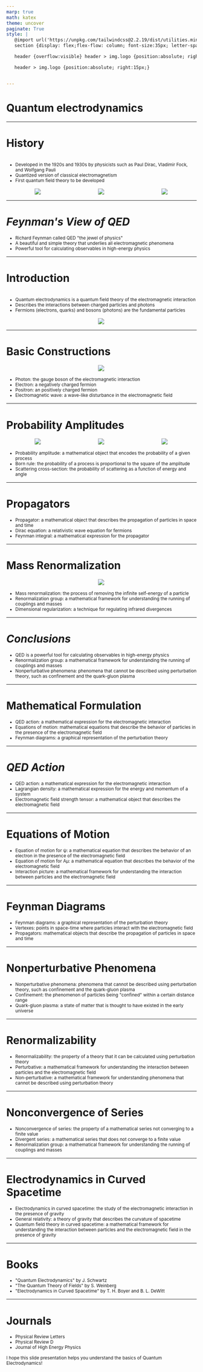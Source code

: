 ```yaml
---
marp: true
math: katex
theme: uncover
paginate: True
style: |
   @import url('https://unpkg.com/tailwindcss@2.2.19/dist/utilities.min.css');
   section {display: flex;flex-flow: column; font-size:35px; letter-spacing:1.4px;}

   header {overflow:visible} header > img.logo {position:absolute; right:15px;}

   header > img.logo {position:absolute; right:15px;}


---
```

<!-- backgroundColor: white -->
<!-- _class: lead -->

 # Quantum electrodynamics

---
<style scoped>p,li {font-size:0.76em}</style>

 # History
<div style='flex:1 1 auto; min-height:0;' class="grid grid-cols-8 gap-4">
<div style='display:flex; flex-flow:column; min-height:0;' class="col-span-4">

- Developed in the 1920s and 1930s by physicists such as Paul Dirac, Vladimir Fock, and Wolfgang Pauli
- Quantized version of classical electromagnetism
- First quantum field theory to be developed
</div>

<div style='display:flex; flex-flow:column; min-height:0;' class="col-span-4">

<div style="display: flex; flex: 1 1 auto; flex-flow: row; min-height: 0"><div style="display: flex; flex: 1 1 auto; justify-content: center;min-height:0;min-width:0; margin-bottom:0.1em;;margin-right:0.15em">
<img style='object-fit: contain; max-height:100%; max-width:100%; background-color: rgba(0,0,0,0);' src='https://upload.wikimedia.org/wikipedia/commons/thumb/8/8a/Paul_Dirac%2C_1933%2C_head_and_shoulders_portrait%2C_bw.jpg/170px-Paul_Dirac%2C_1933%2C_head_and_shoulders_portrait%2C_bw.jpg'/>
</div>
<div style="display: flex; flex: 1 1 auto; justify-content: center;min-height:0;min-width:0; margin-bottom:0.1em;;margin-right:0.15em">
<img style='object-fit: contain; max-height:100%; max-width:100%; background-color: rgba(0,0,0,0);' src='https://upload.wikimedia.org/wikipedia/commons/thumb/5/5f/Hans_Bethe.jpg/170px-Hans_Bethe.jpg'/>
</div>
<div style="display: flex; flex: 1 1 auto; justify-content: center;min-height:0;min-width:0; margin-bottom:0.1em;;margin-right:0.15em">
<img style='object-fit: contain; max-height:100%; max-width:100%; background-color: rgba(0,0,0,0);' src='https://upload.wikimedia.org/wikipedia/commons/thumb/8/81/Feynman_and_Oppenheimer_at_Los_Alamos.jpg/220px-Feynman_and_Oppenheimer_at_Los_Alamos.jpg'/>
</div>
</div>

</div>

</div>


---
<style scoped>p,li {font-size:0.88em}</style>

 # _Feynman's View of QED_

- Richard Feynman called QED "the jewel of physics"
- A beautiful and simple theory that underlies all electromagnetic phenomena
- Powerful tool for calculating observables in high-energy physics

---
<style scoped>p,li {font-size:0.84em}</style>

 # **Introduction**
<div style='flex:1 1 auto; min-height:0;' class="grid grid-cols-8 gap-4">
<div style='display:flex; flex-flow:column; min-height:0;' class="col-span-4">

- Quantum electrodynamics is a quantum field theory of the electromagnetic interaction
- Describes the interactions between charged particles and photons
- Fermions (electrons, quarks) and bosons (photons) are the fundamental particles
</div>

<div style='display:flex; flex-flow:column; min-height:0;' class="col-span-4">

<div style="display: flex; flex: 1 1 auto; flex-flow: row; min-height: 0"><div style="display: flex; flex: 1 1 auto; justify-content: center;min-height:0;min-width:0; margin-bottom:0.1em;;margin-right:0.15em">
<img style='object-fit: contain; max-height:100%; max-width:100%; background-color: rgba(0,0,0,0);' src='https://upload.wikimedia.org/wikipedia/commons/thumb/c/c9/Feynman_Diagram_Components.svg/300px-Feynman_Diagram_Components.svg.png'/>
</div>
</div>

</div>

</div>


---
<style scoped>p,li {font-size:0.80em}</style>

 # Basic Constructions
<div style="display: flex; flex: 1 1 auto; flex-flow: row; min-height: 0"><div style="display: flex; flex: 1 1 auto; justify-content: center;min-height:0;min-width:0; margin-bottom:0.1em;;margin-right:0.15em">
<img style='object-fit: contain; max-height:100%; max-width:100%; background-color: rgba(0,0,0,0);' src='https://upload.wikimedia.org/wikipedia/commons/thumb/8/8a/Compton_Scattering.svg/200px-Compton_Scattering.svg.png'/>
</div>
</div>

- Photon: the gauge boson of the electromagnetic interaction
- Electron: a negatively charged fermion
- Positron: an positively charged fermion
- Electromagnetic wave: a wave-like disturbance in the electromagnetic field

---
<style scoped>p,li {font-size:0.76em}</style>

 # Probability Amplitudes
<div style="display: flex; flex: 1 1 auto; flex-flow: row; min-height: 0"><div style="display: flex; flex: 1 1 auto; justify-content: center;min-height:0;min-width:0; margin-bottom:0.1em;;margin-right:0.15em">
<img style='object-fit: contain; max-height:100%; max-width:100%; background-color: rgba(0,0,0,0);' src='https://upload.wikimedia.org/wikipedia/commons/7/77/Feynmans_QED_probability_amplitudes.gif'/>
</div>
<div style="display: flex; flex: 1 1 auto; justify-content: center;min-height:0;min-width:0; margin-bottom:0.1em;;margin-right:0.15em">
<img style='object-fit: contain; max-height:100%; max-width:100%; background-color: rgba(0,0,0,0);' src='https://upload.wikimedia.org/wikipedia/commons/thumb/6/67/AdditionComplexes.svg/200px-AdditionComplexes.svg.png'/>
</div>
<div style="display: flex; flex: 1 1 auto; justify-content: center;min-height:0;min-width:0; margin-bottom:0.1em;;margin-right:0.15em">
<img style='object-fit: contain; max-height:100%; max-width:100%; background-color: rgba(0,0,0,0);' src='https://upload.wikimedia.org/wikipedia/commons/thumb/e/e9/MultiplicationComplexes.svg/200px-MultiplicationComplexes.svg.png'/>
</div>
</div>

- Probability amplitude: a mathematical object that encodes the probability of a given process
- Born rule: the probability of a process is proportional to the square of the amplitude
- Scattering cross-section: the probability of scattering as a function of energy and angle

---
<style scoped>p,li {font-size:0.88em}</style>

 # Propagators
- Propagator: a mathematical object that describes the propagation of particles in space and time
- Dirac equation: a relativistic wave equation for fermions
- Feynman integral: a mathematical expression for the propagator


---
<style scoped>p,li {font-size:0.84em}</style>

 # Mass Renormalization
<div style="display: flex; flex: 1 1 auto; flex-flow: row; min-height: 0"><div style="display: flex; flex: 1 1 auto; justify-content: center;min-height:0;min-width:0; margin-bottom:0.1em;;margin-right:0.15em">
<img style='object-fit: contain; max-height:100%; max-width:100%; background-color: rgba(0,0,0,0);' src='https://upload.wikimedia.org/wikipedia/commons/thumb/d/da/Electron_self_energy_loop.svg/200px-Electron_self_energy_loop.svg.png'/>
</div>
</div>

- Mass renormalization: the process of removing the infinite self-energy of a particle
- Renormalization group: a mathematical framework for understanding the running of couplings and masses
- Dimensional regularization: a technique for regulating infrared divergences

---
<style scoped>p,li {font-size:0.88em}</style>

 # _Conclusions_
- QED is a powerful tool for calculating observables in high-energy physics
- Renormalization group: a mathematical framework for understanding the running of couplings and masses
- Nonperturbative phenomena: phenomena that cannot be described using perturbation theory, such as confinement and the quark-gluon plasma


---
<style scoped>p,li {font-size:0.88em}</style>

 # Mathematical Formulation
- QED action: a mathematical expression for the electromagnetic interaction
- Equations of motion: mathematical equations that describe the behavior of particles in the presence of the electromagnetic field
- Feynman diagrams: a graphical representation of the perturbation theory


---
<style scoped>p,li {font-size:0.88em}</style>

 # _QED Action_
- QED action: a mathematical expression for the electromagnetic interaction
- Lagrangian density: a mathematical expression for the energy and momentum of a system
- Electromagnetic field strength tensor: a mathematical object that describes the electromagnetic field


---
<style scoped>p,li {font-size:0.88em}</style>

 # Equations of Motion

- Equation of motion for ψ: a mathematical equation that describes the behavior of an electron in the presence of the electromagnetic field
- Equation of motion for Aμ: a mathematical equation that describes the behavior of the electromagnetic field
- Interaction picture: a mathematical framework for understanding the interaction between particles and the electromagnetic field

---
<style scoped>p,li {font-size:0.88em}</style>

 # Feynman Diagrams
- Feynman diagrams: a graphical representation of the perturbation theory
- Vertexes: points in space-time where particles interact with the electromagnetic field
- Propagators: mathematical objects that describe the propagation of particles in space and time


---
<style scoped>p,li {font-size:0.88em}</style>

 # Nonperturbative Phenomena

- Nonperturbative phenomena: phenomena that cannot be described using perturbation theory, such as confinement and the quark-gluon plasma
- Confinement: the phenomenon of particles being "confined" within a certain distance range
- Quark-gluon plasma: a state of matter that is thought to have existed in the early universe

---
<style scoped>p,li {font-size:0.88em}</style>

 # Renormalizability

- Renormalizability: the property of a theory that it can be calculated using perturbation theory
- Perturbative: a mathematical framework for understanding the interaction between particles and the electromagnetic field
- Non-perturbative: a mathematical framework for understanding phenomena that cannot be described using perturbation theory

---
<style scoped>p,li {font-size:0.88em}</style>

 # Nonconvergence of Series

- Nonconvergence of series: the property of a mathematical series not converging to a finite value
- Divergent series: a mathematical series that does not converge to a finite value
- Renormalization group: a mathematical framework for understanding the running of couplings and masses

---
<style scoped>p,li {font-size:0.88em}</style>

 # Electrodynamics in Curved Spacetime

- Electrodynamics in curved spacetime: the study of the electromagnetic interaction in the presence of gravity
- General relativity: a theory of gravity that describes the curvature of spacetime
- Quantum field theory in curved spacetime: a mathematical framework for understanding the interaction between particles and the electromagnetic field in the presence of gravity

---
<style scoped>p,li {font-size:0.88em}</style>

 # Books

- "Quantum Electrodynamics" by J. Schwartz
- "The Quantum Theory of Fields" by S. Weinberg
- "Electrodynamics in Curved Spacetime" by T. H. Boyer and B. L. DeWitt

---
<style scoped>p,li {font-size:0.84em}</style>

 # Journals
- Physical Review Letters
- Physical Review D
- Journal of High Energy Physics

I hope this slide presentation helps you understand the basics of Quantum Electrodynamics!
